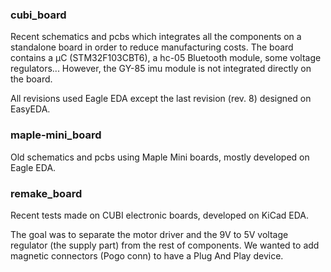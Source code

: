 ### cubi_board

Recent schematics and pcbs which integrates all the components on a standalone board in order to reduce manufacturing costs.
The board contains a µC (STM32F103CBT6), a hc-05 Bluetooth module, some voltage regulators... However, the GY-85 imu module is not integrated directly on the board.

All revisions used Eagle EDA except the last revision (rev. 8) designed on EasyEDA.

### maple-mini_board

Old schematics and pcbs using Maple Mini boards, mostly developed on Eagle EDA.

### remake_board

Recent tests made on CUBI electronic boards, developed on KiCad EDA.

The goal was to separate the motor driver and the 9V to 5V voltage regulator (the supply part) from the rest of components.
We wanted to add magnetic connectors (Pogo conn) to have a Plug And Play device.
